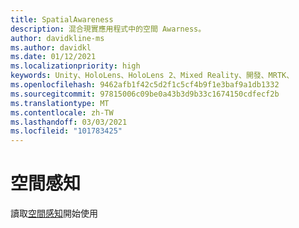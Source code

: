 ```yaml
---
title: SpatialAwareness
description: 混合現實應用程式中的空間 Awarness。
author: davidkline-ms
ms.author: davidkl
ms.date: 01/12/2021
ms.localizationpriority: high
keywords: Unity、HoloLens、HoloLens 2、Mixed Reality、開發、MRTK、
ms.openlocfilehash: 9462afb1f42c5d2f1c5cf4b9f1e3baf9a1db1332
ms.sourcegitcommit: 97815006c09be0a43b3d9b33c1674150cdfecf2b
ms.translationtype: MT
ms.contentlocale: zh-TW
ms.lasthandoff: 03/03/2021
ms.locfileid: "101783425"
---
```

# <a name="spatial-awareness"></a>空間感知

讀取[空間感知](../features/spatial-awareness/SpatialAwarenessGettingStarted.md)開始使用
